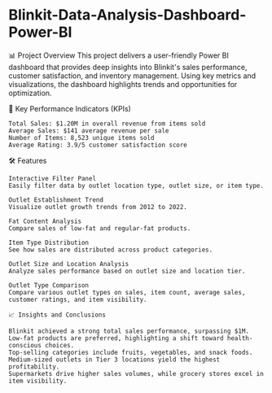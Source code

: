 # Blinkit-Data-Analysis-Dashboard- Power-BI

📊 Project Overview
This project delivers a user-friendly Power BI dashboard that provides deep insights into Blinkit's sales performance, customer satisfaction, and inventory management. Using key metrics and visualizations, the dashboard highlights trends and opportunities for optimization.

🎯 Key Performance Indicators (KPIs)

    Total Sales: $1.20M in overall revenue from items sold
    Average Sales: $141 average revenue per sale
    Number of Items: 8,523 unique items sold
    Average Rating: 3.9/5 customer satisfaction score

🛠️ Features

    Interactive Filter Panel
    Easily filter data by outlet location type, outlet size, or item type.

    Outlet Establishment Trend
    Visualize outlet growth trends from 2012 to 2022.

    Fat Content Analysis
    Compare sales of low-fat and regular-fat products.

    Item Type Distribution
    See how sales are distributed across product categories.

    Outlet Size and Location Analysis
    Analyze sales performance based on outlet size and location tier.

    Outlet Type Comparison
    Compare various outlet types on sales, item count, average sales, customer ratings, and item visibility.

    📈 Insights and Conclusions

    Blinkit achieved a strong total sales performance, surpassing $1M.
    Low-fat products are preferred, highlighting a shift toward health-conscious choices.
    Top-selling categories include fruits, vegetables, and snack foods.
    Medium-sized outlets in Tier 3 locations yield the highest profitability.
    Supermarkets drive higher sales volumes, while grocery stores excel in item visibility.
